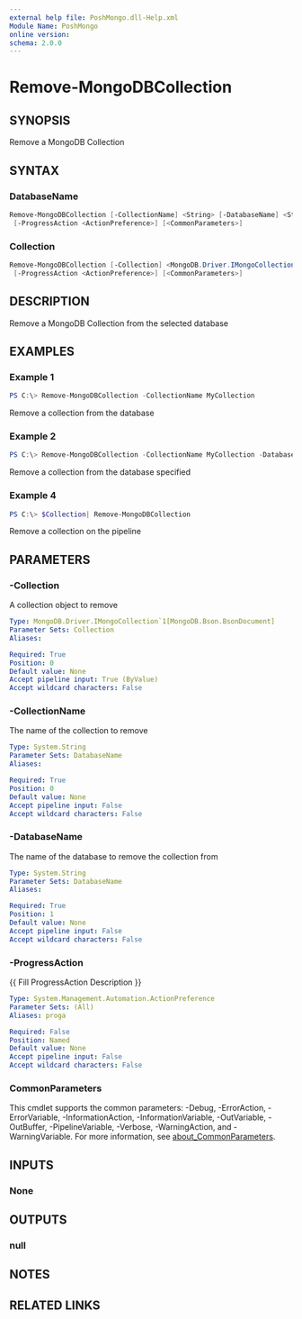```yaml
---
external help file: PoshMongo.dll-Help.xml
Module Name: PoshMongo
online version:
schema: 2.0.0
---
```


# Remove-MongoDBCollection

## SYNOPSIS

Remove a MongoDB Collection

## SYNTAX

### DatabaseName

```powershell
Remove-MongoDBCollection [-CollectionName] <String> [-DatabaseName] <String>
 [-ProgressAction <ActionPreference>] [<CommonParameters>]
```

### Collection

```powershell
Remove-MongoDBCollection [-Collection] <MongoDB.Driver.IMongoCollection`1[MongoDB.Bson.BsonDocument]>
 [-ProgressAction <ActionPreference>] [<CommonParameters>]
```

## DESCRIPTION

Remove a MongoDB Collection from the selected database

## EXAMPLES

### Example 1

```powershell
PS C:\> Remove-MongoDBCollection -CollectionName MyCollection
```

Remove a collection from the database

### Example 2

```powershell
PS C:\> Remove-MongoDBCollection -CollectionName MyCollection -DatabaseName MyDB
```

Remove a collection from the database specified

### Example 4

```powershell
PS C:\> $Collection| Remove-MongoDBCollection
```

Remove a collection on the pipeline

## PARAMETERS

### -Collection

A collection object to remove

```yaml
Type: MongoDB.Driver.IMongoCollection`1[MongoDB.Bson.BsonDocument]
Parameter Sets: Collection
Aliases:

Required: True
Position: 0
Default value: None
Accept pipeline input: True (ByValue)
Accept wildcard characters: False
```

### -CollectionName

The name of the collection to remove

```yaml
Type: System.String
Parameter Sets: DatabaseName
Aliases:

Required: True
Position: 0
Default value: None
Accept pipeline input: False
Accept wildcard characters: False
```

### -DatabaseName

The name of the database to remove the collection from

```yaml
Type: System.String
Parameter Sets: DatabaseName
Aliases:

Required: True
Position: 1
Default value: None
Accept pipeline input: False
Accept wildcard characters: False
```

### -ProgressAction

{{ Fill ProgressAction Description }}

```yaml
Type: System.Management.Automation.ActionPreference
Parameter Sets: (All)
Aliases: proga

Required: False
Position: Named
Default value: None
Accept pipeline input: False
Accept wildcard characters: False
```

### CommonParameters

This cmdlet supports the common parameters: -Debug, -ErrorAction, -ErrorVariable, -InformationAction, -InformationVariable, -OutVariable, -OutBuffer, -PipelineVariable, -Verbose, -WarningAction, and -WarningVariable. For more information, see [about_CommonParameters](http://go.microsoft.com/fwlink/?LinkID=113216).

## INPUTS

### None

## OUTPUTS

### null

## NOTES

## RELATED LINKS
